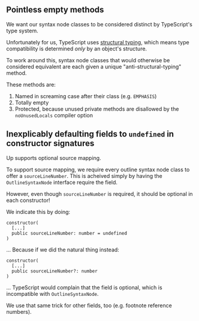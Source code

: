 Pointless empty methods
-----------------------

We want our syntax node classes to be considered distinct by TypeScript's type system.

Unfortunately for us, TypeScript uses [structural typing](https://en.wikipedia.org/wiki/Structural_type_system), which means type compatibility is determined *only* by an object's structure.

To work around this, syntax node classes that would otherwise be considered equivalent are each given a unique "anti-structural-typing" method.

These methods are:

1. Named in screaming case after their class (e.g. `EMPHASIS`)
2. Totally empty
3. Protected, because unused private methods are disallowed by the `noUnusedLocals` compiler option


Inexplicably defaulting fields to `undefined` in constructor signatures
-----------------------------------------------------------------------

Up supports optional source mapping.

To support source mapping, we require every outline syntax node class to offer a `sourceLineNumber`. This is acheived simply by having the `OutlineSyntaxNode` interface require the field.

However, even though `sourceLineNumber` is required, it should be optional in each constructor!

We indicate this by doing:

`````
constructor(
  [...]
  public sourceLineNumber: number = undefined
)
`````

... Because if we did the natural thing instead:

`````
constructor(
  [...]
  public sourceLineNumber?: number
)
`````

... TypeScript would complain that the field is optional, which is incompatible with `OutlineSyntaxNode`.

We use that same trick for other fields, too (e.g. footnote reference numbers).

